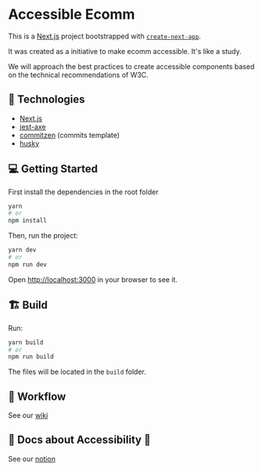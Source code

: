 # Accessible Ecomm

This is a [Next.js](https://nextjs.org/) project bootstrapped with [`create-next-app`](https://github.com/vercel/next.js/tree/canary/packages/create-next-app).

It was created as a initiative to make ecomm accessible. It's like a study.

We will approach the best practices to create accessible components based on the technical recommendations of W3C.

## :wrench: Technologies
- [Next.js](https://nextjs.org/)
- [jest-axe](https://www.npmjs.com/package/jest-axe)
- [commitzen](https://github.com/commitizen/cz-cli) (commits template)
- [husky](https://www.npmjs.com/package/husky)

## :computer: Getting Started

First install the dependencies in the root folder

```bash
yarn
# or
npm install
```

Then, run the project:

```bash
yarn dev
# or
npm run dev
```

Open [http://localhost:3000](http://localhost:3000) in your browser to see it.

## :building_construction: Build

Run:

```bash
yarn build
# or
npm run build
```

The files will be located in the `build` folder.

## :notebook: Workflow

See our [wiki](https://github.com/mahafonso/accessibility-ecomm/wiki/Workflow)

## :pencil: Docs about Accessibility :construction:

See our [notion]()
